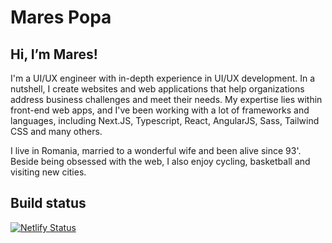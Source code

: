 # Mares Popa

## Hi, I’m Mares!

I'm a UI/UX engineer with in-depth experience in UI/UX development. In a nutshell, I create websites and web applications that help organizations address business challenges and meet their needs. My expertise lies within front-end web apps, and I've been working with a lot of frameworks and languages, including Next.JS, Typescript, React, AngularJS, Sass, Tailwind CSS and many others.

I live in Romania, married to a wonderful wife and been alive since 93'. Beside being obsessed with the web, I also enjoy cycling, basketball and visiting new cities.

## Build status

[![Netlify Status](https://api.netlify.com/api/v1/badges/75d72d5f-09b9-4048-9fb3-2c527bcad91a/deploy-status)](https://app.netlify.com/sites/marespopa/deploys)
